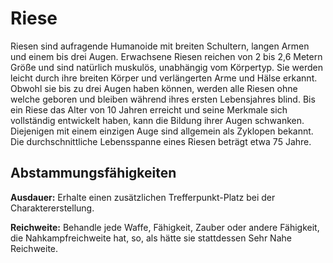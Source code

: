 # Riese
Riesen sind aufragende Humanoide mit breiten Schultern, langen Armen und einem bis drei Augen.
Erwachsene Riesen reichen von 2 bis 2,6 Metern Größe und sind natürlich muskulös, unabhängig vom Körpertyp.
Sie werden leicht durch ihre breiten Körper und verlängerten Arme und Hälse erkannt.
Obwohl sie bis zu drei Augen haben können, werden alle Riesen ohne welche geboren und bleiben während ihres ersten Lebensjahres blind.
Bis ein Riese das Alter von 10 Jahren erreicht und seine Merkmale sich vollständig entwickelt haben, kann die Bildung ihrer Augen schwanken.
Diejenigen mit einem einzigen Auge sind allgemein als Zyklopen bekannt.
Die durchschnittliche Lebensspanne eines Riesen beträgt etwa 75 Jahre.

## Abstammungsfähigkeiten
**Ausdauer:** Erhalte einen zusätzlichen Trefferpunkt-Platz bei der Charaktererstellung.

**Reichweite:** Behandle jede Waffe, Fähigkeit, Zauber oder andere Fähigkeit, die Nahkampfreichweite hat, so, als hätte sie stattdessen Sehr Nahe Reichweite.
